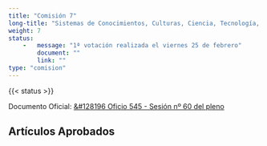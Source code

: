 ```yaml
---
title: "Comisión 7" 
long-title: "Sistemas de Conocimientos, Culturas, Ciencia, Tecnología, Artes y Patrimonios"
weight: 7
status:
    -   message: "1ª votación realizada el viernes 25 de febrero" 
        document: ""
        link: ""
type: "comision"
---
```

{{< status >}}

Documento Oficial: [&#128196 Oficio 545 - Sesión nº 60 del pleno](https://www.chileconvencion.cl/wp-content/uploads/2022/02/Oficio-545-con-normas-aprobadas-en-particular-Sesion-60-del-Pleno-primer-informe-Com.-sistemas-de-conocimientos.pdf)

## Artículos Aprobados
